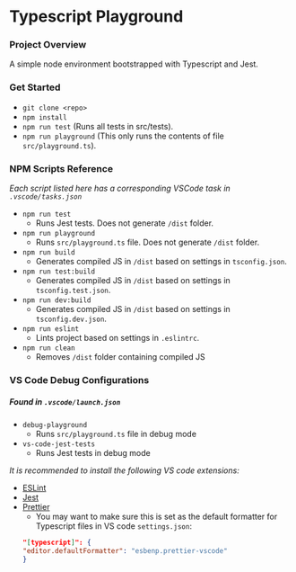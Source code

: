 # Typescript Playground

### Project Overview

A simple node environment bootstrapped with Typescript and Jest.

### Get Started

- `git clone <repo>`
- `npm install`
- `npm run test` (Runs all tests in src/tests).
- `npm run playground` (This only runs the contents of file `src/playground.ts`).

### NPM Scripts Reference

_Each script listed here has a corresponding VSCode task in `.vscode/tasks.json`_

- `npm run test`
  - Runs Jest tests. Does not generate `/dist` folder.
- `npm run playground`
  - Runs `src/playground.ts` file. Does not generate `/dist` folder.
- `npm run build`
  - Generates compiled JS in `/dist` based on settings in `tsconfig.json`.
- `npm run test:build`
  - Generates compiled JS in `/dist` based on settings in `tsconfig.test.json`.
- `npm run dev:build`
  - Generates compiled JS in `/dist` based on settings in `tsconfig.dev.json`.
- `npm run eslint`
  - Lints project based on settings in `.eslintrc`.
- `npm run clean`
  - Removes `/dist` folder containing compiled JS

### VS Code Debug Configurations

##### Found in `.vscode/launch.json`

- `debug-playground`
  - Runs `src/playground.ts` file in debug mode
- `vs-code-jest-tests`
  - Runs Jest tests in debug mode


_It is recommended to install the following VS code extensions:_

- [ESLint](https://marketplace.visualstudio.com/items?itemName=dbaeumer.vscode-eslint)
- [Jest](https://marketplace.visualstudio.com/items?itemName=Orta.vscode-jest)
- [Prettier](https://marketplace.visualstudio.com/items?itemName=esbenp.prettier-vscode)
  - You may want to make sure this is set as the default formatter for Typescript files in VS code `settings.json`:
  ```json
  "[typescript]": {
  "editor.defaultFormatter": "esbenp.prettier-vscode"
  }
  ```
